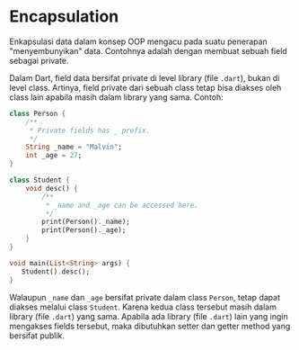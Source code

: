# Encapsulation

Enkapsulasi data dalam konsep OOP mengacu pada suatu penerapan "menyembunyikan" data. Contohnya adalah dengan membuat sebuah field sebagai private.

Dalam Dart, field data bersifat private di level library (file `.dart`), bukan di level class. Artinya, field private dari sebuah class tetap bisa diakses oleh class lain apabila masih dalam library yang sama. Contoh:

```dart
class Person {
    /**
     * Private fields has _ prefix.
     */
    String _name = "Malvin";
    int _age = 27;
}

class Student {
    void desc() {
        /**
         * _name and _age can be accessed here.
         */
        print(Person()._name);
        print(Person()._age);
    }
}

void main(List<String> args) {
   Student().desc();
}
```

Walaupun `_name` dan `_age` bersifat private dalam class `Person`, tetap dapat diakses melalui class `Student`. Karena kedua class tersebut masih dalam library (file `.dart`) yang sama. Apabila ada library (file `.dart`) lain yang ingin mengakses fields tersebut, maka dibutuhkan setter dan getter method yang bersifat publik.
